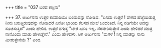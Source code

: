 +++
title = "037 ಬರವ ಕಣ್ಡನು"

+++
37. ಅರ್ಜುನನು ಉತ್ತರ ಕುಮಾರಿಯು ಬಂದುದನ್ನು ನೋಡಿದ. "ಏನಿದು ಉತ್ತರೆ ! ವೇಗದ ಹೆಜ್ಜೆಯಿಡುತ್ತ ನೀನು ಬರುತ್ತಿರುವುದನ್ನು ನೋಡಿದರೆ ಏನೋ ಭಾರಿಯ ಕೆಲಸದ ಮೇಲೆ ಬಂದಂತಿದೆ. ನಿನ್ನ ನಡಿಗೆಯೇ ಅದನ್ನು ಸೂಚಿಸುತ್ತಿದೆ" ಎಂದು ಹೇಳಿದ. ಉತ್ತರೆ ನಗುತ್ತ "ಬೇರೆ ಏನೂ ಇಲ್ಲ. ನೆರವೇರಿಸುತ್ತೇನೆ ಎಂದು ಹೇಳಿದರೆ ಮಾತ್ರ ನಾನೊಂದು ಮಾತು ಹೇಳುತ್ತೇನೆ."  ಎಂದು ಹೇಳಿದಳು. ಆಗ ಅರ್ಜುನನು "ಮಗಳೆ ! ನಿನ್ನ ಮಾತನ್ನು ನಾನು ಮೀರುತ್ತೇನೆಯೆ ?" ಎಂದ.